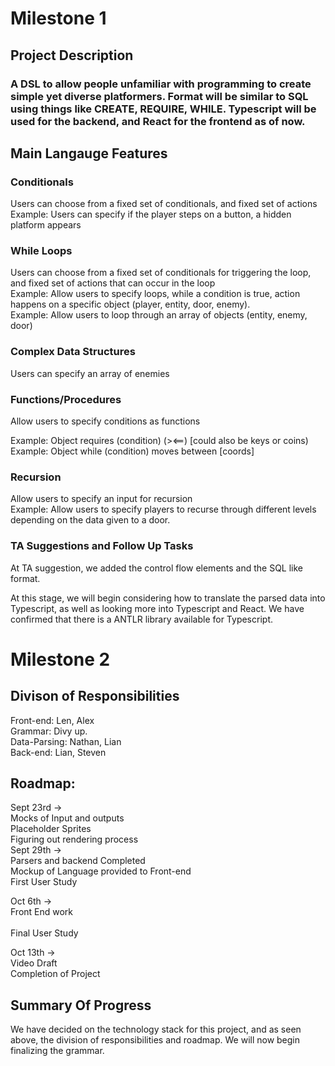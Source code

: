 # Milestone 1

## Project Description

### A DSL to allow people unfamiliar with programming to create simple yet diverse platformers. Format will be similar to SQL using things like CREATE, REQUIRE, WHILE. Typescript will be used for the backend, and React for the frontend as of now.


## Main Langauge Features

### Conditionals

Users can choose from a fixed set of conditionals, and fixed set of actions <br/>
Example: Users can specify if the player steps on a button, a hidden platform appears


### While Loops
Users can choose from a fixed set of conditionals for triggering the loop, and fixed set of actions that can occur in the loop<br/>
Example: Allow users to specify loops, while a condition is true, action happens on a specific object (player, entity, door, enemy).<br/>
Example: Allow users to loop through an array of objects (entity, enemy, door)

### Complex Data Structures
Users can specify an array of enemies


### Functions/Procedures
Allow users to specify conditions as functions<br/>

Example: Object requires (condition) (><==) [could also be keys or coins)<br/>
Example: Object while (condition) moves between [coords]

### Recursion
Allow users to specify an input for recursion<br/>
Example: Allow users to specify players to recurse through different levels depending on the data given to a door.

### TA Suggestions and Follow Up Tasks
At TA suggestion, we added the control flow elements and the SQL like format.<br/>

At this stage, we will begin considering how to translate the parsed data into Typescript, as well as looking more into Typescript and React. We have confirmed that there is a ANTLR library available for Typescript.


# Milestone 2

## Divison of Responsibilities
Front-end: Len, Alex <br/>
Grammar: Divy up. <br/>
Data-Parsing: Nathan, Lian <br/>
Back-end: Lian, Steven <br/>

## Roadmap:
Sept 23rd -> <br/>
    Mocks of Input and outputs <br/>
    Placeholder Sprites <br/>
    Figuring out rendering process <br/>
Sept 29th ->  <br/>
    Parsers and backend Completed <br/> 
    Mockup of Language provided to Front-end <br/>
    First User Study <br/>

Oct 6th -> <br/>
    Front End work <br/>        
    Final User Study <br/>

Oct 13th -> <br/>
    Video Draft <br/>
    Completion of Project <br/>

## Summary Of Progress
We have decided on the technology stack for this project, and as seen above, the division of responsibilities and roadmap. We will now begin finalizing the grammar. 